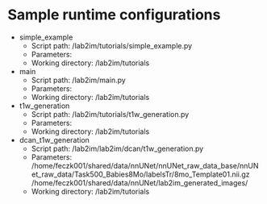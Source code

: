 Sample runtime configurations
=============================

* simple_example
    * Script path: /lab2im/tutorials/simple_example.py
    * Parameters: <none>
    * Working directory: /lab2im/tutorials
* main
    * Script path: /lab2im/main.py
    * Parameters: <none>
    * Working directory: /lab2im/tutorials
* t1w_generation
    * Script path: /lab2im/tutorials/t1w_generation.py
    * Parameters: <none>
    * Working directory: /lab2im/tutorials
* dcan_t1w_generation
    * Script path: /lab2im/lab2im/dcan/t1w_generation.py
    * Parameters: /home/feczk001/shared/data/nnUNet/nnUNet_raw_data_base/nnUNet_raw_data/Task500_Babies8Mo/labelsTr/8mo_Template01.nii.gz /home/feczk001/shared/data/nnUNet/lab2im_generated_images/
    * Working directory: /lab2im/tutorials
